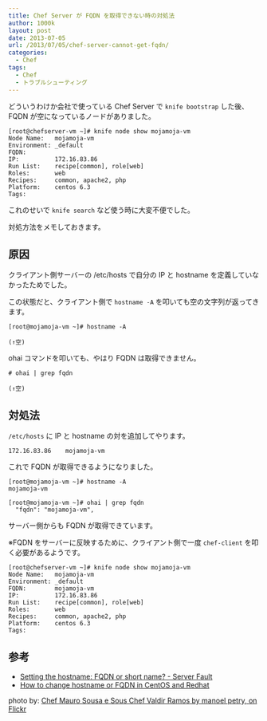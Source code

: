 ```yaml
---
title: Chef Server が FQDN を取得できない時の対処法
author: 1000k
layout: post
date: 2013-07-05
url: /2013/07/05/chef-server-cannot-get-fqdn/
categories:
  - Chef
tags:
  - Chef
  - トラブルシューティング
---
```

どういうわけか会社で使っている Chef Server で `knife bootstrap` した後、FQDN が空になっているノードがありました。

```
[root@chefserver-vm ~]# knife node show mojamoja-vm
Node Name:   mojamoja-vm
Environment: _default
FQDN:
IP:          172.16.83.86
Run List:    recipe[common], role[web]
Roles:       web
Recipes:     common, apache2, php
Platform:    centos 6.3
Tags:
```


これのせいで `knife search` など使う時に大変不便でした。

対処方法をメモしておきます。

<!--more-->

## 原因

クライアント側サーバーの /etc/hosts で自分の IP と hostname を定義していなかったためでした。

この状態だと、クライアント側で `hostname -A` を叩いても空の文字列が返ってきます。

```
[root@mojamoja-vm ~]# hostname -A

(↑空)
```


ohai コマンドを叩いても、やはり FQDN は取得できません。

```
# ohai | grep fqdn

(↑空)
```


## 対処法

`/etc/hosts` に IP と hostname の対を追加してやります。

```
172.16.83.86    mojamoja-vm
```


これで FQDN が取得できるようになりました。

```
[root@mojamoja-vm ~]# hostname -A
mojamoja-vm

[root@mojamoja-vm ~]# ohai | grep fqdn
  "fqdn": "mojamoja-vm",
```


サーバー側からも FQDN が取得できています。

※FQDN をサーバーに反映するために、クライアント側で一度 `chef-client` を叩く必要があるようです。

```
[root@chefserver-vm ~]# knife node show mojamoja-vm
Node Name:   mojamoja-vm
Environment: _default
FQDN:        mojamoja-vm
IP:          172.16.83.86
Run List:    recipe[common], role[web]
Roles:       web
Recipes:     common, apache2, php
Platform:    centos 6.3
Tags:
```


## 参考

  * [Setting the hostname: FQDN or short name? - Server Fault](http://serverfault.com/questions/331936/setting-the-hostname-fqdn-or-short-name)
  * [How to change hostname or FQDN in CentOS and Redhat](http://sharadchhetri.com/2012/12/23/change-hostname-fqdn-centos-redhat/)

photo by: [Chef Mauro Sousa e Sous Chef Valdir Ramos by manoel petry, on Flickr](http://www.flickr.com/photos/manoelpetry/5334219183/)